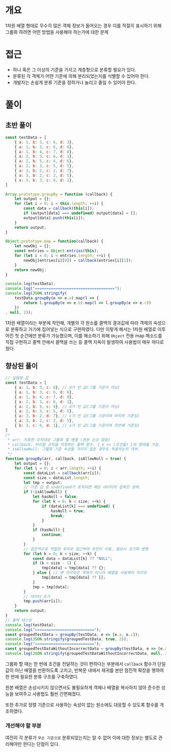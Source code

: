 # 개요
1차원 배열 형태로 무수히 많은 객체 정보가 들어오는 경우 이를 적절히 표시하기 위해 그룹화 하려면 어떤 방법을 사용해야 하는가에 대한 문제

# 접근
- 하나 혹은 그 이상의 기준을 가지고 계층형으로 분류할 필요가 있다.
- 분류된 각 객체가 어떤 기준에 의해 분리되었는지를 식별할 수 있어야 한다.
- 개발자는 손쉽게 분류 기준을 정하거나 늘리고 줄일 수 있어야 한다.

# 풀이
## 초반 풀이
```js
const testData = [
    { a: 1, b: 3, c: 6, d: 3},
    { a: 1, b: 3, c: 6, d: 6},
    { a: 1, b: 4, c: 7, d: 8},
    { a: 2, b: 3, c: 6, d: 1},
    { a: 2, b: 5, c: 4, d: 6},
    { a: 2, b: 3, c: 5, d: 5},
    { a: 3, b: 2, c: 2, d: 7},
    { a: 3, b: 2, c: 2, d: 5},
    { a: 3, b: 3, c: 6, d: 1},
]

Array.prototype.groupBy = function (callback) {
    let output = {};
    for (let i = 0; i < this.length; ++i) {
        const data = callback(this[i]);
        if (output[data] === undefined) output[data] = [];
        output[data].push(this[i]);
    }
    return output;
}

Object.prototype.map = function(callback) {
    let newObj = {};
    const entries = Object.entries(this);
    for (let i = 0; i < entries.length; ++i) {
        newObj[entries[i][0]] = callback(entries[i][1]);        
    }
    return newObj;
}

console.log(testData);
console.log("===================================");
console.log(JSON.stringify(
    testData.groupBy(e => e.a).map(l => {
        return l.groupBy(e => e.b).map(l => l.groupBy(e => e.c))        
    })
, null, 2));
```

1차원 배열이라는 부분에 착안해, 개별의 각 원소를 콜백의 결과값에 따라 객체의 속성으로 분류하고 거기에 집어넣는 식으로 구현하였다. 다만 이렇게 해서는 1차원 배열로 이루어진 첫 순간에만 분류가 가능했으며, 이를 해소하기 위해 `Object` 전용 map 메소드를 직접 구현하고 콜백 안에서 콜백을 쓰는 등 콜백 지옥이 발생하여 사용법이 매우 까다로웠다.

## 향상된 풀이
```js
// 실험용 값
const testData = [
    { a: 1, b: 3, c: 6}, // d가 빈 값(그룹 기준이 아님)
    { a: 1, b: 3, c: 6, d: 6},
    { a: 1, b: 4, c: 7, d: 8},
    { a: 2, b: 3, c: 6, d: 1},
    { a: 2, b: 5, c: 4}, // d가 빈 값(그룹 기준이 아님)
    { a: 2, b: 3, c: 5, d: 5},
    { a: 3, b: 2, d: 7}, // c가 빈 값(그룹 기준이며 마지막 기준임)
    { a: 3, b: 2, c: 2, d: 5},
    { b: 3, c: 6, d: 1}, // a가 빈 값(그룹 기준이며 첫번째 기준임)
]
/*
 * arr: 지정한 규칙대로 그룹화 할 배열 (원본 손상 없음)
 * callback: 처리할 규칙을 지정하는 콜백 함수. { e => [조건들] }의 형태를 가짐.
 * isAllowNull: 그룹화 기준 속성을 가지지 않은 경우도 허용하는지 여부.
 */
function groupBy(arr, callback, isAllowNull = true) {
    let output = {};
    for (let i = 0; i < arr.length; ++i) {
        const dataList = callback(arr[i]);
        const size = dataList.length;
        let tmp = output;
        // 기준 값 중 undefined가 포착되면 해당 데이터의 입력은 생략.
        if (!isAllowNull) {
            let hasNull = false;
            for (let k = 0; k < size; ++k) {
                if (dataList[k] === undefined) {
                    hasNull = true;
                    break;
                }
            }
            if (hasNull) {
                continue;
            }
        }
        // 점진적으로 적절한 위치로 접근하며 포인터 이동. 필요시 초기화 병행
        for (let k = 0; k < size; ++k) {
            const data = dataList[k] ?? "NULL";            
            if (k < size - 1) { 
                tmp[data] = tmp[data] ?? {}; 
            } else { // 맨 마지막은 객체가 아니라 배열을 사용해야 하므로
                tmp[data] = tmp[data] ?? [];
            }
            tmp = tmp[data];
        }
        // 데이터 추가
        tmp.push(arr[i]);
    }
    return output;
}
// 출력 테스트
console.log(testData);
console.log("==========================");
const groupedTestData = groupBy(testData, e => [e.a, e.c]);
console.log(JSON.stringify(groupedTestData, true, 2));
console.log("==========================");
const groupedTestDataWithoutIncorrectData = groupBy(testData, e => [e.a, e.c], false);
console.log(JSON.stringify(groupedTestDataWithoutIncorrectData, null, 2));
```

그룹화 할 때는 한 번에 조건을 전달하는 것이 편하다는 부분에서 `callback` 함수가 단일 값이 아닌 배열을 반환하도록 고치고, 반복문 내에서 재귀를 본딴 점진적 확장을 행하여 한 번에 필요한 분류 구조를 구축하였다.

원본 배열은 손상시키지 않으면서도 불필요하게 객체나 배열을 복사하지 않아 준수한 성능을 보여주고 사용법도 훨씬 간편해졌다.

또한 추가로 정렬 기준으로 사용하는 속성이 없는 원소에도 대응할 수 있도록 함수를 개조하였다.

### 개선해야 할 부분
여전히 각 분류가 `무슨 기준으로` 분류되었는지는 알 수 없어 이에 대한 정보는 별도로 관리해야만 한다는 단점이 있다. 